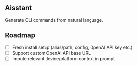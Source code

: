 ## Aisstant
Generate CLI commands from natural language.

## Roadmap
- [ ] Fresh install setup (alias/path, config, OpenAI API key etc.)
- [ ] Support custom OpenAI API base URL
- [ ] Impute relevant device/platform context in prompt
